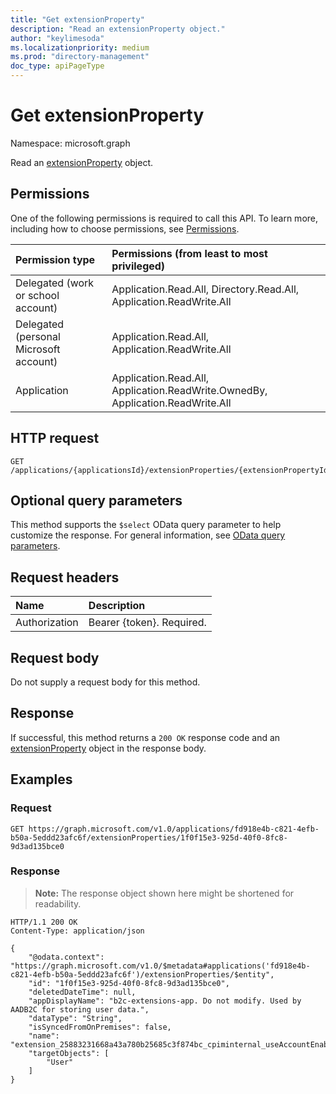 ```yaml
---
title: "Get extensionProperty"
description: "Read an extensionProperty object."
author: "keylimesoda"
ms.localizationpriority: medium
ms.prod: "directory-management"
doc_type: apiPageType
---
```


# Get extensionProperty
Namespace: microsoft.graph

Read an [extensionProperty](../resources/extensionproperty.md) object.

## Permissions
One of the following permissions is required to call this API. To learn more, including how to choose permissions, see [Permissions](/graph/permissions-reference).

|Permission type      | Permissions (from least to most privileged)              |
|:--------------------|:---------------------------------------------------------|
|Delegated (work or school account) | Application.Read.All, Directory.Read.All, Application.ReadWrite.All |
|Delegated (personal Microsoft account) | Application.Read.All, Application.ReadWrite.All    |
|Application | Application.Read.All, Application.ReadWrite.OwnedBy, Application.ReadWrite.All |

## HTTP request

<!-- {
  "blockType": "ignored"
}
-->
``` http
GET /applications/{applicationsId}/extensionProperties/{extensionPropertyId}
```

## Optional query parameters
This method supports the `$select` OData query parameter to help customize the response. For general information, see [OData query parameters](/graph/query-parameters).

## Request headers
|Name|Description|
|:---|:---|
|Authorization|Bearer {token}. Required.|

## Request body
Do not supply a request body for this method.

## Response

If successful, this method returns a `200 OK` response code and an [extensionProperty](../resources/extensionproperty.md) object in the response body.

## Examples

### Request
<!-- {
  "blockType": "request",
  "name": "get_extensionproperty"
}
-->
``` http
GET https://graph.microsoft.com/v1.0/applications/fd918e4b-c821-4efb-b50a-5eddd23afc6f/extensionProperties/1f0f15e3-925d-40f0-8fc8-9d3ad135bce0
```


### Response
>**Note:** The response object shown here might be shortened for readability.
<!-- {
  "blockType": "response",
  "truncated": true,
  "@odata.type": "microsoft.graph.extensionProperty"
}
-->
``` http
HTTP/1.1 200 OK
Content-Type: application/json

{
    "@odata.context": "https://graph.microsoft.com/v1.0/$metadata#applications('fd918e4b-c821-4efb-b50a-5eddd23afc6f')/extensionProperties/$entity",
    "id": "1f0f15e3-925d-40f0-8fc8-9d3ad135bce0",
    "deletedDateTime": null,
    "appDisplayName": "b2c-extensions-app. Do not modify. Used by AADB2C for storing user data.",
    "dataType": "String",
    "isSyncedFromOnPremises": false,
    "name": "extension_25883231668a43a780b25685c3f874bc_cpiminternal_useAccountEnabledForPhone",
    "targetObjects": [
        "User"
    ]
}
```

